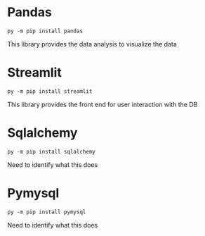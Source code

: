 # Pandas
```
py -m pip install pandas
```
This library provides the data analysis to visualize the data

# Streamlit
```
py -m pip install streamlit
```
This library provides the front end for user interaction with the DB

# Sqlalchemy
```
py -m pip install sqlalchemy
```
Need to identify what this does

# Pymysql
```
py -m pip install pymysql
```
Need to identify what this does